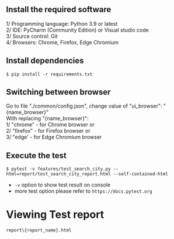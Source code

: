 ## Install the required software
1/ Programming language: Python 3.9 or latest\
2/ IDE: PyCharm (Community Edition) or Visual studio code\
3/ Source control: Git\
4/ Browsers: Chrome, Firefox, Edge Chromium


## Install dependencies
```
$ pip install -r requirements.txt
```

## Switching between browser
Go to file "./common/config.json", change value of "ui_browser": "{name_browser}"\
With replacing "{name_browser}":\
1/ "chrome" - for Chrome browser or\
2/ "firefox" - for Firefox browser or\
3/ "edge' - for Edge Chromium browser


## Execute the test
```
$ pytest -v features/test_search_city.py --html=report/test_search_city_report.html --self-contained-html
```

- `-v` option to show test result on console
- more test option please refer to `https://docs.pytest.org`

# Viewing Test report
```report\{report_name}.html```